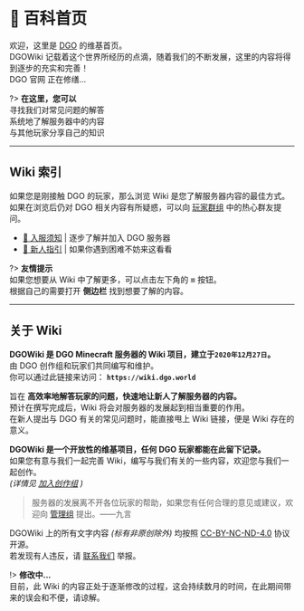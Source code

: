 <!-- index -->

# 🎨 百科首页

欢迎，这里是 [DGO](notice/about) 的维基首页。<br/>
DGOWiki 记载着这个世界所经历的点滴，随着我们的不断发展，这里的内容将得到逐步的充实和完善！<br/>
DGO 官网 正在修缮...

?> **在这里，您可以** <br/>
寻找我们对常见问题的解答<br/>
系统地了解服务器中的内容<br/>
与其他玩家分享自己的知识

---

## Wiki 索引

如果您是刚接触 DGO 的玩家，那么浏览 Wiki 是您了解服务器内容的最佳方式。<br/>
如果在浏览后仍对 DGO 相关内容有所疑惑，可以向 [玩家群组](community/players/groups) 中的热心群友提问。

- [📢 入服须知](notice/about) | 逐步了解并加入 DGO 服务器<br/>
- [🧭 新人指引](guide/link) | 如果你遇到困难不妨来这看看<br/>

?> **友情提示** <br/>
如果您想要从 Wiki 中了解更多，可以点击左下角的 <kbd>≡</kbd> 按钮。<br/>
根据自己的需要打开 **侧边栏** 找到想要了解的内容。

---

## 关于 Wiki

**DGOWiki 是 DGO Minecraft 服务器的 Wiki 项目，建立于`2020年12月27日`。** <br/>
由 DGO 创作组和玩家们共同编写和维护。<br/>
你可以通过此链接来访问： **`https://wiki.dgo.world`**

旨在 **高效率地解答玩家的问题，快速地让新人了解服务器的内容。** <br/>
预计在撰写完成后，Wiki 将会对服务器的发展起到相当重要的作用。<br/>
在新人提出与 DGO 有关的常见问题时，能直接甩上 Wiki 链接，便是 Wiki 存在的意义。

**DGOWiki 是一个开放性的维基项目，任何 DGO 玩家都能在此留下记录。** <br/>
如果您有意与我们一起完善 Wiki，编写与我们有关的一些内容，欢迎您与我们一起创作。<br/>
_(详情见 [加入创作组](other/joinCreation) )_

> 服务器的发展离不开各位玩家的帮助，如果您有任何合理的意见或建议，欢迎向 [管理组](other/contact?id=管理组) 提出。——九言

DGOWiki 上的所有文字内容 _(标有非原创除外)_ 均按照 [CC-BY-NC-ND-4.0](https://creativecommons.org/licenses/by-nc-nd/4.0/) 协议开源。<br/>
若发现有人违反，请 [联系我们](other/contact) 举报。

<!-- 这意味着使用本 wiki 内容只要注明来源并建立链接即可。<br/>
但是任何非创作者不能对本 Wiki 内容做出任何形式的修改或者进行商业性使用。<br/> -->

!> **修改中...** <br/>
目前，此 Wiki 的内容正处于逐渐修改的过程，这会持续数月的时间，在此期间带来的误会和不便，请谅解。

